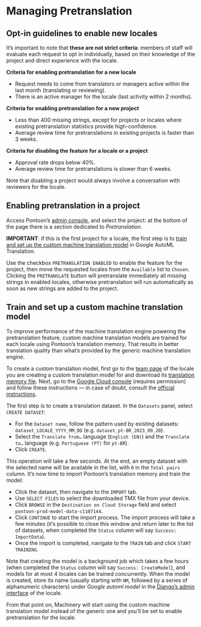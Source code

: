 # Managing Pretranslation

## Opt-in guidelines to enable new locales

It’s important to note that **these are not strict criteria**: members of staff will evaluate each request to opt in individually, based on their knowledge of the project and direct experience with the locale.

**Criteria for enabling pretranslation for a new locale**
* Request needs to come from translators or managers active within the last month (translating or reviewing).
* There is an active manager for the locale (last activity within 2 months).

**Criteria for enabling pretranslation for a new project**
* Less than 400 missing strings, except for projects or locales where existing pretranslation statistics provide high-confidence.
* Average review time for pretranslations in existing projects is faster than 3 weeks.

**Criteria for disabling the feature for a locale or a project**
* Approval rate drops below 40%.
* Average review time for pretranslations is slower than 6 weeks.

Note that disabling a project would always involve a conversation with reviewers for the locale.

## Enabling pretranslation in a project

Access Pontoon’s [admin console](https://pontoon.mozilla.org/admin/), and select the project: at the bottom of the page there is a section dedicated to *Pretranslation*.

**IMPORTANT**: if this is the first project for a locale, the first step is to [train and set up the custom machine translation model](#train-and-set-up-a-custom-machine-translation-model) in Google AutoML Translation.

Use the checkbox `PRETRANSLATION ENABLED` to enable the feature for the project, then move the requested locales from the `Available` list to `Chosen`. Clicking the `PRETRANSLATE` button will pretranslate immediately all missing strings in enabled locales, otherwise pretranslation will run automatically as soon as new strings are added to the project.

## Train and set up a custom machine translation model

To improve performance of the machine translation engine powering the pretranslation feature, custom machine translation models are trained for each locale using Pontoon’s translation memory. That results in better translation quality than what’s provided by the generic machine translation engine.

To create a custom translation model, first go to the [team page](https://mozilla-l10n.github.io/localizer-documentation/tools/pontoon/teams_projects.html#team-page) of the locale you are creating a custom translation model for and download its [translation memory file](https://mozilla-l10n.github.io/localizer-documentation/tools/pontoon/translate.html#downloading-and-uploading-translations). Next, go to the [Google Cloud console](https://console.cloud.google.com/translation/datasets?project=moz-fx-pontoon-prod) (requires permission) and follow these instructions — in case of doubt, consult the [official instructions](https://cloud.google.com/translate/automl/docs/create-machine-translation-model).

The first step is to create a translation dataset. In the `Datasets` panel, select `CREATE DATASET`:
* For the `Dataset name`, follow the pattern used by existing datasets: `dataset_LOCALE_YYYY_MM_DD` (e.g. `dataset_pt-BR_2023_09_20`).
* Select the `Translate from…` language (`English (EN)`) and the `Translate to…` language (e.g. `Portuguese (PT)` for `pt-BR`).
* Click `CREATE`.

This operation will take a few seconds. At the end, an empty dataset with the selected name will be available in the list, with `0` in the `Total pairs` column. It’s now time to import Pontoon’s translation memory and train the model:
* Click the dataset, then navigate to the `IMPORT` tab.
* Use `SELECT FILES` to select the downloaded TMX file from your device.
* Click `BROWSE` in the `Destination on Cloud Storage` field and select `pontoon-prod-model-data-c1107144`.
* Click `CONTINUE` to start the import process. The import process will take a few minutes (it’s possible to close this window and return later to the list of datasets, when completed the `Status` column will say `Success: ImportData`).
* Once the import is completed, navigate to the `TRAIN` tab and click `START TRAINING`.

Note that creating the model is a background job which takes a few hours (when completed the `Status` column will say `Success: CreateModel`), and models for at most 4 locales can be trained concurrently. When the model is created, store its name (usually starting with `NM`, followed by a series of alphanumeric characters) under *Google automl model* in the [Django’s admin interface](https://pontoon.mozilla.org/a/) of the locale.

From that point on, Machinery will start using the custom machine translation model instead of the generic one and you’ll be set to enable pretranslation for the locale.
